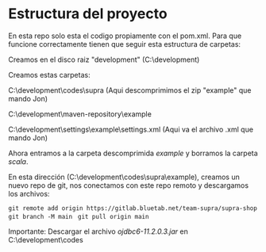 # Estructura del proyecto

En esta repo solo esta el codigo propiamente con el pom.xml. Para que funcione correctamente tienen que seguir esta estructura de carpetas:

Creamos en el disco raiz "development" (C:\development)          

Creamos estas carpetas:

C:\development\codes\supra                         (Aqui descomprimimos el zip "example" que mando Jon)

C:\development\maven-repository\example

C:\development\settings\example\settings.xml       (Aqui va el archivo .xml que mando Jon)

Ahora entramos a la carpeta descomprimida _example_ y borramos la carpeta _scala_. 

En esta dirección (C:\development\codes\supra\example), creamos un nuevo repo de git, nos conectamos con este repo remoto y descargamos los archivos:

`git remote add origin https://gitlab.bluetab.net/team-supra/supra-shop
` 
`git branch -M main
`
`git pull origin main`

Importante: Descargar el archivo _ojdbc6-11.2.0.3.jar_ en C:\development\codes 


